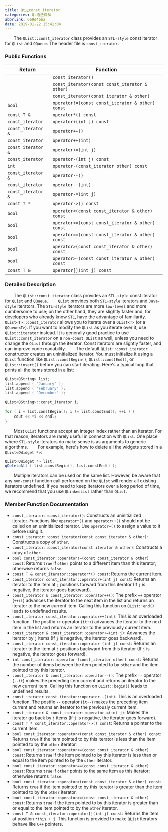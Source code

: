 ```yaml
---
title: Qt之const_iterator
categories: Qt语法详解
abbrlink: 669d46ba
date: 2019-01-22 15:41:04
---
```

&emsp;&emsp;The `QList::const_iterator` class provides an `STL-style` const iterator for `QList` and `QQueue`. The header file is `const_iterator`.

### Public Functions

 Return            | Function
-------------------|---------
                   | `const_iterator()`
                   | `const_iterator(const const_iterator & other)`
                   | `const_iterator(const iterator & other)`
`bool`             | `operator!=(const const_iterator & other) const`
`const T &`        | `operator*() const`
`const_iterator`   | `operator+(int j) const`
`const_iterator &` | `operator++()`
`const_iterator`   | `operator++(int)`
`const_iterator &` | `operator+=(int j)`
`const_iterator`   | `operator-(int j) const`
`int`              | `operator-(const_iterator other) const`
`const_iterator &` | `operator--()`
`const_iterator`   | `operator--(int)`
`const_iterator &` | `operator-=(int j)`
`const T *`        | `operator->() const`
`bool`             | `operator<(const const_iterator & other) const`
`bool`             | `operator<=(const const_iterator & other) const`
`bool`             | `operator==(const const_iterator & other) const`
`bool`             | `operator>(const const_iterator & other) const`
`bool`             | `operator>=(const const_iterator & other) const`
`const T &`        | `operator[](int j) const`

### Detailed Description

&emsp;&emsp;The `QList::const_iterator` class provides an `STL-style` const iterator for `QList` and `QQueue`.
&emsp;&emsp;`QList` provides both `STL-style` iterators and `Java-style` iterators. The `STL-style` iterators are more `low-level` and more cumbersome to use; on the other hand, they are slightly faster and, for developers who already know `STL`, have the advantage of familiarity.
&emsp;&emsp;`QList<T>::const_iterator` allows you to iterate over a `QList<T>` (or a `QQueue<T>`). If you want to modify the `QList` as you iterate over it, use `QList::iterator` instead. It is generally good practice to use `QList::const_iterator` on a `non-const QList` as well, unless you need to change the `QList` through the iterator. Const iterators are slightly faster, and can improve code readability.
&emsp;&emsp;The default `QList::const_iterator` constructor creates an uninitialized iterator. You must initialize it using a `QList` function like `QList::constBegin()`, `QList::constEnd()`, or `QList::insert()` before you can start iterating. Here's a typical loop that prints all the items stored in a list:

``` cpp
QList<QString> list;
list.append ( "January" );
list.append ( "February" );
list.append ( "December" );
​
QList<QString>::const_iterator i;
​
for ( i = list.constBegin(); i != list.constEnd(); ++i ) {
    cout << *i << endl;
}
```

&emsp;&emsp;Most `QList` functions accept an integer index rather than an iterator. For that reason, iterators are rarely useful in connection with `QList`. One place where `STL-style` iterators do make sense is as arguments to generic algorithms.
&emsp;&emsp;For example, here's how to delete all the widgets stored in a `QList<QWidget *>`:

``` cpp
QList<QWidget *> list;​
qDeleteAll ( list.constBegin(), list.constEnd() );
```

&emsp;&emsp;Multiple iterators can be used on the same list. However, be aware that any `non-const` function call performed on the `QList` will render all existing iterators undefined. If you need to keep iterators over a long period of time, we recommend that you use `QLinkedList` rather than `QList`.

### Member Function Documentation

- `const_iterator::const_iterator()`: Constructs an uninitialized iterator. Functions like `operator*()` and `operator++()` should not be called on an uninitialized iterator. Use `operator=()` to assign a value to it before using it.
- `const_iterator::const_iterator(const const_iterator & other)`: Constructs a copy of `other`.
- `const_iterator::const_iterator(const iterator & other)`: Constructs a copy of `other`.
- `bool const_iterator::operator!=(const const_iterator & other) const`: Returns `true` if `other` points to a different item than this iterator; otherwise returns `false`.
- `const T & const_iterator::operator*() const`: Returns the current item.
- `const_iterator const_iterator::operator+(int j) const`: Returns an iterator to the item at `j` positions forward from this iterator (If `j` is negative, the iterator goes backward).
- `const_iterator & const_iterator::operator++()`: The prefix `++` operator (`++it`) advances the iterator to the next item in the list and returns an iterator to the new current item. Calling this function on `QList::end()` leads to undefined results.
- `const_iterator const_iterator::operator++(int)`: This is an overloaded function. The postfix `++` operator (`it++`) advances the iterator to the next item in the list and returns an iterator to the previously current item.
- `const_iterator & const_iterator::operator+=(int j)`: Advances the iterator by `j` items (If `j` is negative, the iterator goes backward).
- `const_iterator const_iterator::operator-(int j) const`: Returns an iterator to the item at `j` positions backward from this iterator (If `j` is negative, the iterator goes forward).
- `int const_iterator::operator-(const_iterator other) const`: Returns the number of items between the item pointed to by `other` and the item pointed to by this iterator.
- `const_iterator & const_iterator::operator--()`: The prefix `--` operator (`--it`) makes the preceding item current and returns an iterator to the new current item. Calling this function on `QList::begin()` leads to undefined results.
- `const_iterator const_iterator::operator--(int)`: This is an overloaded function. The postfix `--` operator (`it--`) makes the preceding item current and returns an iterator to the previously current item.
- `const_iterator & const_iterator::operator-=(int j)`: Makes the iterator go back by `j` items (If `j` is negative, the iterator goes forward).
- `const T * const_iterator::operator->() const`: Returns a pointer to the current item.
- `bool const_iterator::operator<(const const_iterator & other) const`: Returns `true` if the item pointed to by this iterator is less than the item pointed to by the `other` iterator.
- `bool const_iterator::operator<=(const const_iterator & other) const`: Returns `true` if the item pointed to by this iterator is less than or equal to the item pointed to by the `other` iterator.
- `bool const_iterator::operator==(const const_iterator & other) const`: Returns `true` if `other` points to the same item as this iterator; otherwise returns `false`.
- `bool const_iterator::operator>(const const_iterator & other) const`: Returns `true` if the item pointed to by this iterator is greater than the item pointed to by the `other` iterator.
- `bool const_iterator::operator>=(const const_iterator & other) const`: Returns `true` if the item pointed to by this iterator is greater than or equal to the item pointed to by the `other` iterator.
- `const T & const_iterator::operator[](int j) const`: Returns the item at position `*this + j`. This function is provided to make `QList` iterators behave like `C++` pointers.